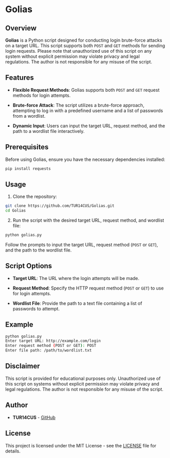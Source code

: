 # Golias

## Overview

**Golias** is a Python script designed for conducting login brute-force attacks on a target URL. This script supports both `POST` and `GET` methods for sending login requests. Please note that unauthorized use of this script on any system without explicit permission may violate privacy and legal regulations. The author is not responsible for any misuse of the script.

## Features

- **Flexible Request Methods**: Golias supports both `POST` and `GET` request methods for login attempts.

- **Brute-force Attack**: The script utilizes a brute-force approach, attempting to log in with a predefined username and a list of passwords from a wordlist.

- **Dynamic Input**: Users can input the target URL, request method, and the path to a wordlist file interactively.

## Prerequisites

Before using Golias, ensure you have the necessary dependencies installed:

```bash
pip install requests
```

## Usage

1. Clone the repository:

```bash
git clone https://github.com/TUR14CUS/Golias.git
cd Golias
```

2. Run the script with the desired target URL, request method, and wordlist file:

```bash
python golias.py
```

Follow the prompts to input the target URL, request method (`POST` or `GET`), and the path to the wordlist file.

## Script Options

- **Target URL**: The URL where the login attempts will be made.

- **Request Method**: Specify the HTTP request method (`POST` or `GET`) to use for login attempts.

- **Wordlist File**: Provide the path to a text file containing a list of passwords to attempt.

## Example

```bash
python golias.py
Enter target URL: http://example.com/login
Enter request method (POST or GET): POST
Enter file path: /path/to/wordlist.txt
```

## Disclaimer

This script is provided for educational purposes only. Unauthorized use of this script on systems without explicit permission may violate privacy and legal regulations. The author is not responsible for any misuse of the script.

## Author

- **TUR14CUS** - [GitHub](https://github.com/TUR14CUS)

## License

This project is licensed under the MIT License - see the [LICENSE](LICENSE) file for details.
